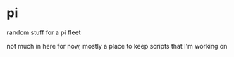 # pi
random stuff for a pi fleet

not much in here for now, mostly a place to keep scripts that I'm working on
